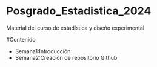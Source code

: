 # Posgrado_Estadistica_2024
Material del curso de estadística y diseño experimental 


#Contenido


- Semana1:Introducción
- Semana2:Creación de repositorio Github
